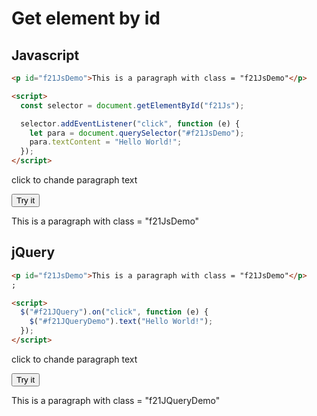 # Get element by id

## Javascript

```html
<p id="f21JsDemo">This is a paragraph with class = "f21JsDemo"</p>

<script>
  const selector = document.getElementById("f21Js");

  selector.addEventListener("click", function (e) {
    let para = document.querySelector("#f21JsDemo");
    para.textContent = "Hello World!";
  });
</script>
```

click to chande paragraph text

<button id="f21Js">Try it</button>

<p id="f21JsDemo" >This is a paragraph with class = "f21JsDemo"</p>

## jQuery

```html
<p id="f21JsDemo">This is a paragraph with class = "f21JsDemo"</p>
;

<script>
  $("#f21JQuery").on("click", function (e) {
    $("#f21JQueryDemo").text("Hello World!");
  });
</script>
```

click to chande paragraph text

<button id="f21JQuery">Try it</button>

<p id="f21JQueryDemo">This is a paragraph with class = "f21JQueryDemo"</p>
